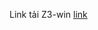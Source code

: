 Link tải Z3-win [link](https://drive.google.com/file/d/1y3U8dBMDhnqCl6MntsTs8loiCwu0FsoD/view?usp=drive_link)
